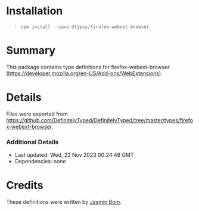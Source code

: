 # Installation
> `npm install --save @types/firefox-webext-browser`

# Summary
This package contains type definitions for firefox-webext-browser (https://developer.mozilla.org/en-US/Add-ons/WebExtensions).

# Details
Files were exported from https://github.com/DefinitelyTyped/DefinitelyTyped/tree/master/types/firefox-webext-browser.

### Additional Details
 * Last updated: Wed, 22 Nov 2023 00:24:48 GMT
 * Dependencies: none

# Credits
These definitions were written by [Jasmin Bom](https://github.com/jsmnbom).
